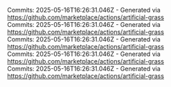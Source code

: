Commits: 2025-05-16T16:26:31.046Z - Generated via https://github.com/marketplace/actions/artificial-grass
<br>
Commits: 2025-05-16T16:26:31.046Z - Generated via https://github.com/marketplace/actions/artificial-grass
<br>
Commits: 2025-05-16T16:26:31.046Z - Generated via https://github.com/marketplace/actions/artificial-grass
<br>
Commits: 2025-05-16T16:26:31.046Z - Generated via https://github.com/marketplace/actions/artificial-grass
<br>
Commits: 2025-05-16T16:26:31.046Z - Generated via https://github.com/marketplace/actions/artificial-grass
<br>
